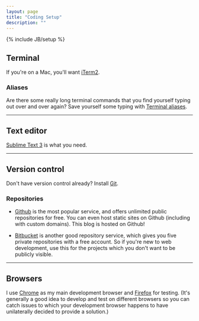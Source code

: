```yaml
---
layout: page
title: "Coding Setup"
description: ""
---
```

{% include JB/setup %}

## Terminal

If you're on a Mac, you'll want [iTerm2].

### Aliases

Are there some really long terminal commands that you find yourself typing out over and over again? Save yourself some typing with [Terminal aliases].

---

## Text editor

[Sublime Text 3] is what you need.

---

## Version control

Don't have version control already? Install [Git].

### Repositories

* [Github] is the most popular service, and offers unlimited public repositories for free. You can even host static sites on Github (including with custom domains). This blog is hosted on Github!

* [Bitbucket] is another good repository service, which gives you five private repositories with a free account. So if you're new to web development, use this for the projects which you don't want to be publicly visible.

---

## Browsers

I use [Chrome] as my main development browser and [Firefox] for testing. (It's generally a good idea to develop and test on different browsers so you can catch issues to which your development browser happens to have unilaterally decided to provide a solution.)



[iTerm2]: https://www.iterm2.com/
[Terminal aliases]: http://www.techradar.com/how-to/computing/apple/terminal-101-creating-aliases-for-commands-1305638
[Sublime Text 3]: http://www.sublimetext.com/3
[Git]: https://git-scm.com/
[Github]: https://github.com/
[Bitbucket]: https://bitbucket.org/
[Chrome]: https://www.google.com/chrome/browser/desktop/index.html
[Firefox]: https://www.mozilla.org/en-US/firefox/new/?product=firefox-3.6.8&os=osx%E2%8C%A9=en-US